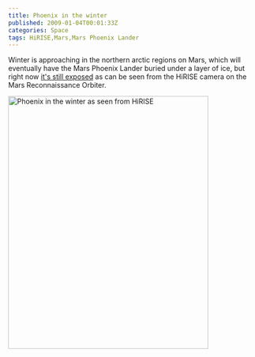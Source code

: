 ```yaml
---
title: Phoenix in the winter
published: 2009-01-04T00:01:33Z
categories: Space
tags: HiRISE,Mars,Mars Phoenix Lander
---
```


Winter is approaching in the northern arctic regions on Mars, which will eventually have the Mars Phoenix Lander buried under a layer of ice, but right now <a href="http://hirise.lpl.arizona.edu/HiBlog/?p=227">it's still exposed</a> as can be seen from the HiRISE camera on the Mars Reconnaissance Orbiter.

<a href="http://hirise.lpl.arizona.edu/HiBlog/?p=227"><img src="http://blog.chungyc.org/wp-content/uploads/2009/01/esp_011268_2485_irbnomap_phx-405x512.jpg" alt="Phoenix in the winter as seen from HiRISE" width="405" height="512" class="aligncenter size-large wp-image-1555" /></a>

